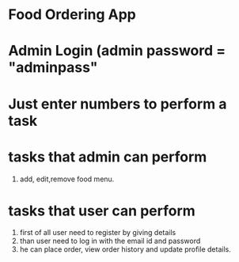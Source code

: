 # Food Ordering App
# Admin Login (admin password = "adminpass"

 # Just enter numbers to perform a task 


# tasks that admin can perform 
1. add, edit,remove food menu.
# tasks that user can perform
1. first of all user need to register by giving details
2. than user need to log in with the email id and password
3. he can place order, view order history and update profile details.
